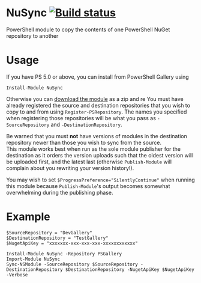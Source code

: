 # NuSync [![Build status](https://ci.appveyor.com/api/projects/status/epyk14bccann3838/branch/master?svg=true)](https://ci.appveyor.com/project/Sam-Martin/nusync/branch/master)

PowerShell module to copy the contents of one PowerShell NuGet repository to another
# Usage
If you have PS 5.0 or above, you can install from PowerShell Gallery using
```
Install-Module NuSync
```
Otherwise you can [download the module](https://github.com/Sam-Martin/NuSync/archive/master.zip) as a zip and re
You must have already registered the source and destination repositories that you wish to copy to and from using `Register-PSRepository`.
The names you specified when registering those repositories will be what you pass as `-SourceRepository` and `-DestinationRepository`.

Be warned that you must **not** have versions of modules in the destination repository newer than those you wish to sync from the source.  
This module works best when run as the sole module publisher for the destination as it orders the version uploads such that the oldest version will be uploaded first, and the latest last (otherwise `Publish-Module` will complain about you rewriting your version history!).  

You may wish to set `$ProgressPreference="SilentlyContinue"` when running this module because `Publish-Module`'s output becomes somewhat overwhelming during the publishing phase.
# Example
```
$SourceRepository = "DevGallery"
$DestinationRepository = "TestGallery"
$NugetApiKey = "xxxxxxx-xxx-xxx-xxx-xxxxxxxxxxxx"

Install-Module NuSync -Repository PSGallery
Import-Module NuSync
Sync-NSModule -SourceRepository $SourceRepository -DestinationRepository $DestinationRepository -NugetApiKey $NugetApiKey -Verbose
```
